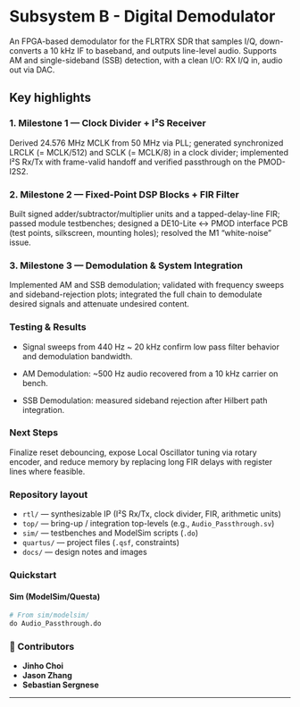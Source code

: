 # Subsystem B - Digital Demodulator

An FPGA-based demodulator for the FLRTRX SDR that samples I/Q, down-converts a 10 kHz IF to baseband, and outputs line-level audio. Supports AM and single-sideband (SSB) detection, with a clean I/O: RX I/Q in, audio out via DAC.

## Key highlights

### 1. Milestone 1 — Clock Divider + I²S Receiver
Derived 24.576 MHz MCLK from 50 MHz via PLL; generated synchronized LRCLK (= MCLK/512) and SCLK (= MCLK/8) in a clock divider; implemented I²S Rx/Tx with frame-valid handoff and verified passthrough on the PMOD-I2S2.

### 2. Milestone 2 — Fixed-Point DSP Blocks + FIR Filter
Built signed adder/subtractor/multiplier units and a tapped-delay-line FIR; passed module testbenches; designed a DE10-Lite <-> PMOD interface PCB (test points, silkscreen, mounting holes); resolved the M1 “white-noise” issue.

### 3. Milestone 3 — Demodulation & System Integration
Implemented AM and SSB demodulation; validated with frequency sweeps and sideband-rejection plots; integrated the full chain to demodulate desired signals and attenuate undesired content.

### Testing & Results

- Signal sweeps from 440 Hz ~ 20 kHz confirm low pass filter behavior and demodulation bandwidth.

- AM Demodulation: ~500 Hz audio recovered from a 10 kHz carrier on bench.

- SSB Demodulation: measured sideband rejection after Hilbert path integration.

### Next Steps

Finalize reset debouncing, expose Local Oscillator tuning via rotary encoder, and reduce memory by replacing long FIR delays with register lines where feasible.


### Repository layout
- `rtl/` — synthesizable IP (I²S Rx/Tx, clock divider, FIR, arithmetic units)
- `top/` — bring-up / integration top-levels (e.g., `Audio_Passthrough.sv`)
- `sim/` — testbenches and ModelSim scripts (`.do`)
- `quartus/` — project files (`.qsf`, constraints)
- `docs/` — design notes and images

### Quickstart

#### Sim (ModelSim/Questa)
```tcl
# From sim/modelsim/
do Audio_Passthrough.do
```

### 👥 Contributors

- **Jinho Choi**
- **Jason Zhang**
- **Sebastian Sergnese**

---
